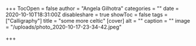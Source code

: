 +++
TocOpen = false
author = "Angela Gilhotra"
categories = ""
date = 2020-10-10T18:31:00Z
disableshare = true
showToc = false
tags = ["Calligraphy"]
title = "some more celtic"
[cover]
alt = ""
caption = ""
image = "/uploads/photo_2020-10-17-23-34-42.jpeg"

+++
